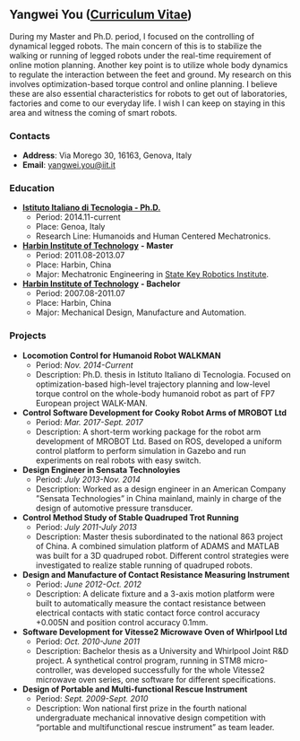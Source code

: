 ## Yangwei You ([Curriculum Vitae](yangweiyou.github.io/cv/yangwei_cv.pdf))
During my Master and Ph.D. period, I focused on the controlling of dynamical legged robots. The main concern of this is to stabilize the walking or running of legged robots under the real-time requirement of online motion planning. Another key point is to utilize whole body dynamics to regulate the interaction between the feet and ground. My research on this involves optimization-based torque control and online planning. I believe these are also essential characteristics for robots to get out of laboratories, factories and come to our everyday life. I wish I can keep on staying in this area and witness the coming of smart robots.

### Contacts
- **Address**: Via Morego 30, 16163, Genova, Italy
- **Email**: [yangwei.you@iit.it](mailto:yangwei.you@iit.it)

### Education
- [**Istituto Italiano di Tecnologia - Ph.D.**](https://www.iit.it)
    - Period: 2014.11-current
    - Place: Genoa, Italy
    - Research Line: Humanoids and Human Centered Mechatronics.
- [**Harbin Institute of Technology**](http://www.hit.edu.cn/) **- Master**
    - Period: 2011.08-2013.07
    - Place: Harbin, China
    - Major: Mechatronic Engineering in [State Key Robotics Institute](http://robot.hit.edu.cn/).
- [**Harbin Institute of Technology**](http://www.hit.edu.cn/) **- Bachelor**
    - Period: 2007.08-2011.07 
    - Place: Harbin, China
    - Major: Mechanical Design, Manufacture and Automation.

### Projects
+ **Locomotion Control for Humanoid Robot WALKMAN**
    - Period: _Nov. 2014-Current_
    - Description: Ph.D. thesis in Istituto Italiano di Tecnologia. Focused on optimization-based high-level trajectory planning and low-level torque control on the whole-body humanoid robot as part of FP7 European project WALK-MAN.
+ **Control Software Development for Cooky Robot Arms of MROBOT Ltd**
    - Period: _Mar. 2017-Sept. 2017_ 
    - Description: A short-term working package for the robot arm development of MROBOT Ltd. Based on ROS, developed a uniform control platform to perform simulation in Gazebo and run experiments on real robots with easy switch.
+ **Design Engineer in Sensata Technoloyies**
    - Period: _July 2013-Nov. 2014_ 
    - Description: Worked as a design engineer in an American Company ”Sensata Technologies” in China mainland, mainly in charge of the design of automotive pressure transducer.
+ **Control Method Study of Stable Quadruped Trot Running**
    - Period: _July 2011-July 2013_ 
    - Description: Master thesis subordinated to the national 863 project of China. A combined simulation platform of ADAMS and MATLAB was built for a 3D quadruped robot. Different control strategies were investigated to realize stable running of quadruped robots.
+ **Design and Manufacture of Contact Resistance Measuring Instrument**
    - Period: _June 2012-Oct. 2012_ 
    - Description: A delicate fixture and a 3-axis motion platform were built to automatically measure the contact resistance between electrical contacts with static contact force control accuracy +0.005N and position control accuracy 0.1mm.
+ **Software Development for Vitesse2 Microwave Oven of Whirlpool Ltd**
    - Period: _Oct. 2010-June 2011_ 
    - Description: Bachelor thesis as a University and Whirlpool Joint R&D project. A synthetical control program, running in STM8 micro-controller, was developed successfully for the whole Vitesse2 microwave oven series, one software for different specifications.
+ **Design of Portable and Multi-functional Rescue Instrument**
    - Period: _Sept. 2009-Sept. 2010_ 
    - Description: Won national first prize in the fourth national undergraduate mechanical innovative design competition with “portable and multifunctional rescue instrument” as team leader.
